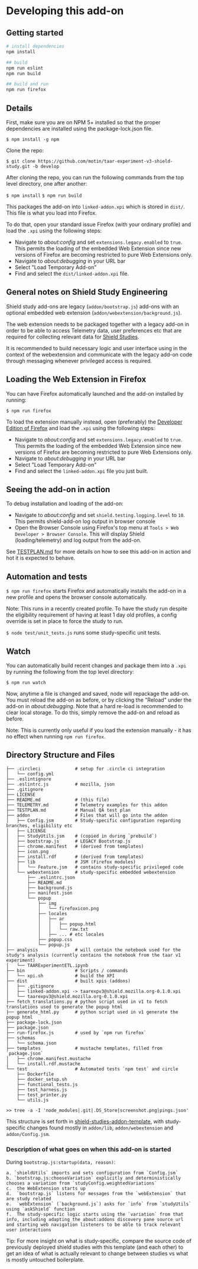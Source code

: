 # Developing this add-on

## Getting started

```bash
# install dependencies
npm install

## build
npm run eslint
npm run build

## build and run
npm run firefox
```

## Details

First, make sure you are on NPM 5+ installed so that the proper dependencies are installed using the package-lock.json file.

`$ npm install -g npm`

Clone the repo:

`$ git clone https://github.com/motin/taar-experiment-v3-shield-study.git -b develop`

After cloning the repo, you can run the following commands from the top level directory, one after another:

`$ npm install`
`$ npm run build`

This packages the add-on into `linked-addon.xpi` which is stored in `dist/`. This file is what you load into Firefox.

To do that, open your standard issue Firefox (with your ordinary profile) and load the `.xpi` using the following steps:

* Navigate to *about:config* and set `extensions.legacy.enabled` to `true`. This permits the loading of the embedded Web Extension since new versions of Firefox are becoming restricted to pure Web Extensions only.
* Navigate to *about:debugging* in your URL bar
* Select "Load Temporary Add-on"
* Find and select the `dist/linked-addon.xpi` file.

## General notes on Shield Study Engineering

Shield study add-ons are legacy (`addon/bootstrap.js`) add-ons with an optional embedded web extension (`addon/webextension/background.js`).

The web extension needs to be packaged together with a legacy add-on in order to be able to access Telemetry data, user preferences etc that are required for collecting relevant data for [Shield Studies](https://wiki.mozilla.org/Firefox/Shield/Shield_Studies).

It is recommended to build necessary logic and user interface using in the context of the webextension and communicate with the legacy add-on code through messaging whenever privileged access is required.

## Loading the Web Extension in Firefox

You can have Firefox automatically launched and the add-on installed by running:

`$ npm run firefox`

To load the extension manually instead, open (preferably) the [Developer Edition of Firefox](https://www.mozilla.org/firefox/developer/) and load the `.xpi` using the following steps:

* Navigate to *about:config* and set `extensions.legacy.enabled` to `true`. This permits the loading of the embedded Web Extension since new versions of Firefox are becoming restricted to pure Web Extensions only.
* Navigate to *about:debugging* in your URL bar
* Select "Load Temporary Add-on"
* Find and select the `linked-addon.xpi` file you just built.

## Seeing the add-on in action

To debug installation and loading of the add-on:

* Navigate to *about:config* and set `shield.testing.logging.level` to `10`. This permits shield-add-on log output in browser console
* Open the Browser Console using Firefox's top menu at `Tools > Web Developer > Browser Console`. This will display Shield (loading/telemetry) and log output from the add-on.

See [TESTPLAN.md](./TESTPLAN.md) for more details on how to see this add-on in action and hot it is expected to behave.

## Automation and tests

`$ npm run firefox` starts Firefox and automatically installs the add-on in a new profile and opens the browser console automatically.

Note: This runs in a recently created profile. To have the study run despite the eligibility requirement of having at least 1 day old profiles, a config override is set in place to force the study to run.

`$ node test/unit_tests.js` runs some study-specific unit tests.

## Watch

You can automatically build recent changes and package them into a `.xpi` by running the following from the top level directory:

`$ npm run watch`

Now, anytime a file is changed and saved, node will repackage the add-on. You must reload the add-on as before, or by clicking the "Reload" under the add-on in *about:debugging*. Note that a hard re-load is recommended to clear local storage. To do this, simply remove the add-on and reload as before.

Note: This is currently only useful if you load the extension manually - it has no effect when running `npm run firefox`.

## Directory Structure and Files

```
├── .circleci             # setup for .circle ci integration
│   └── config.yml
├── .eslintignore
├── .eslintrc.js          # mozilla, json
├── .gitignore
├── LICENSE
├── README.md             # (this file)
├── TELEMETRY.md          # Telemetry examples for this addon
├── TESTPLAN.md           # Manual QA test plan
├── addon                 # Files that will go into the addon
│   ├── Config.jsm        # Study-specific configuration regarding branches, eligibility etc
│   ├── LICENSE
│   ├── StudyUtils.jsm    # (copied in during `prebuild`)
│   ├── bootstrap.js      # LEGACY Bootstrap.js
│   ├── chrome.manifest   # (derived from templates)
│   ├── icon.png
│   ├── install.rdf       # (derived from templates)
│   ├── lib               # JSM (Firefox modules)
│   │   └── Feature.jsm   # contains study-specific privileged code
│   └── webextension      # study-specific embedded webextension
│       ├── .eslintrc.json
│       ├── README.md
│       ├── background.js
│       ├── manifest.json
│       └── popup
│           ├── img
│           │   └── firefoxicon.png
│           ├── locales
│           │   ├── ar
│           │   │   ├── popup.html
│           │   │   └── raw.txt
│           │   ├── ... # etc locales
│           ├── popup.css
│           └── popup.js
├── analysis              # will contain the notebook used for the study's analysis (currently contains the notebook from the taar v1 experiment)
│   └── TAARExperimentETL.ipynb
├── bin                   # Scripts / commands
│   └── xpi.sh            # build the XPI
├── dist                  # built xpis (addons)
│   ├── .gitignore
│   ├── linked-addon.xpi -> taarexpv3@shield.mozilla.org-0.1.0.xpi
│   └── taarexpv3@shield.mozilla.org-0.1.0.xpi
├── fetch_translations.py # python script used in v1 to fetch translations used to generate the popup html
├── generate_html.py      # python script used in v1 generate the popup html
├── package-lock.json
├── package.json
├── run-firefox.js        # used by `npm run firefox`
├── schemas
│   └── schema.json
├── templates             # mustache templates, filled from `package.json`
│   ├── chrome.manifest.mustache
│   └── install.rdf.mustache
└── test                  # Automated tests `npm test` and circle
    ├── Dockerfile
    ├── docker_setup.sh
    ├── functional_tests.js
    ├── test_harness.js
    ├── test_printer.py
    └── utils.js

>> tree -a -I 'node_modules|.git|.DS_Store|screenshot.png|pings.json'

```

This structure is set forth in [shield-studies-addon-template](https://github.com/mozilla/shield-studies-addon-template), with study-specific changes found mostly in `addon/lib`, `addon/webextension` and `addon/Config.jsm`.

### Description of what goes on when this add-on is started

During `bootstrap.js:startup(data, reason)`:

    a. `shieldUtils` imports and sets configuration from `Config.jsm`
    b. `bootstrap.js:chooseVariation` explicitly and deterministically chooses a variation from `studyConfig.weightedVariations`
    c.  the WebExtension starts up
    d.  `bootstrap.js` listens for messages from the `webExtension` that are study related
    e.  `webExtension` (`background.js`) asks for `info` from `studyUtils` using `askShield` function
    f.  The study-specific logic starts using the `variation` from that info, including adapting the about:addons discovery pane source url and starting web navigation listeners to be able to track relevant user interactions

Tip: For more insight on what is study-specific, compare the source code of previously deployed shield studies with this template (and each other) to get an idea of what is actually relevant to change between studies vs what is mostly untouched boilerplate.
